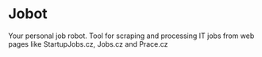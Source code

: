 Jobot
=============

Your personal job robot. Tool for scraping and processing IT jobs from web pages like StartupJobs.cz, Jobs.cz and Prace.cz